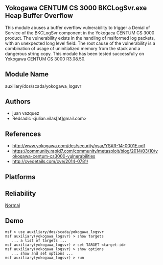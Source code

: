 ## Yokogawa CENTUM CS 3000 BKCLogSvr.exe Heap Buffer Overflow

This module abuses a buffer overflow vulnerability to 
trigger a Denial of Service of the BKCLogSvr component in 
the Yokogaca CENTUM CS 3000 product. The vulnerability 
exists in the handling of malformed log packets, with an 
unexpected long level field. The root cause of the 
vulnerability is a combination of usage of uninitialized 
memory from the stack and a dangerous string copy. This 
module has been tested successfully on Yokogawa CENTUM CS 
3000 R3.08.50.


## Module Name
auxiliary/dos/scada/yokogawa_logsvr

## Authors
* juan vazquez
* Redsadic <julian.vilas[at]gmail.com>


## References
* http://www.yokogawa.com/dcs/security/ysar/YSAR-14-0001E.pdf
* https://community.rapid7.com/community/metasploit/blog/2014/03/10/yokogawa-centum-cs3000-vulnerabilities
* http://cvedetails.com/cve/2014-0781/




## Platforms


## Reliability
[Normal](https://github.com/rapid7/metasploit-framework/wiki/Exploit-Ranking)

## Demo

```
msf > use auxiliary/dos/scada/yokogawa_logsvr
msf auxiliary(yokogawa_logsvr) > show targets
   ... a list of targets ...
msf auxiliary(yokogawa_logsvr) > set TARGET <target-id>
msf auxiliary(yokogawa_logsvr) > show options
   ... show and set options ...
msf auxiliary(yokogawa_logsvr) > run
```
    
    